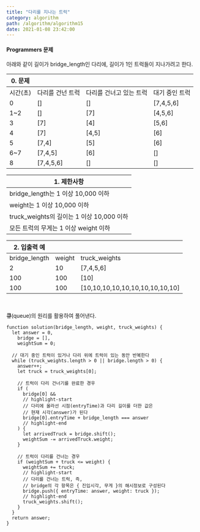 ```yaml
---
title: "다리를 지나는 트럭"
category: algorithm
path: /algorithm/algorithm15
date: 2021-01-08 23:42:00
---
```


#### Programmers 문제

아래와 같이 길이가 bridge_length인 다리에, 길이가 1인 트럭들이 지나가려고 한다.

| 0. 문제  |                  |                         |                |
| -------- | ---------------- | ----------------------- | -------------- |
| 시간(초) | 다리를 건넌 트럭 | 다리를 건너고 있는 트럭 | 대기 중인 트럭 |
| 0        | []               | []                      | [7,4,5,6]      |
| 1~2      | []               | [7]                     | [4,5,6]        |
| 3        | [7]              | [4]                     | [5,6]          |
| 4        | [7]              | [4,5]                   | [6]            |
| 5        | [7,4]            | [5]                     | [6]            |
| 6~7      | [7,4,5]          | [6]                     | []             |
| 8        | [7,4,5,6]        | []                      | []             |

| 1. 제한사항                               |
| ----------------------------------------- |
| bridge_length는 1 이상 10,000 이하        |
| weight는 1 이상 10,000 이하               |
| truck_weights의 길이는 1 이상 10,000 이하 |
| 모든 트럭의 무게는 1 이상 weight 이하     |

| 2. 입출력 예  |        |                                 |
| ------------- | ------ | ------------------------------- |
| bridge_length | weight | truck_weights                   | return |
| 2             | 10     | [7,4,5,6]                       | 8 |
| 100           | 100    | [10]                            | 101 |
| 100           | 100    | [10,10,10,10,10,10,10,10,10,10] | 110 |

<br />

**큐**(queue)의 원리를 활용하여 풀어낸다.

```jsx{numberLines: true}
function solution(bridge_length, weight, truck_weights) {
  let answer = 0,
    bridge = [],
    weightSum = 0;

  // 대기 중인 트럭이 있거나 다리 위에 트럭이 있는 동안 반복한다
  while (truck_weights.length > 0 || bridge.length > 0) {
    answer++;
    let truck = truck_weights[0];

    // 트럭이 다리 건너기를 완료한 경우
    if (
      bridge[0] &&
      // highlight-start
      // 다리에 올라선 시점(entryTime)과 다리 길이를 더한 값은
      // 현재 시각(answer)가 된다
      bridge[0].entryTime + bridge_length === answer
      // highlight-end
    ) {
      let arrivedTruck = bridge.shift();
      weightSum -= arrivedTruck.weight;
    }

    // 트럭이 다리를 건너는 경우
    if (weightSum + truck <= weight) {
      weightSum += truck;
      // highlight-start
      // 다리를 건너는 트럭, 즉,
      // bridge의 각 항목은 { 진입시각, 무게 }의 해시정보로 구성된다
      bridge.push({ entryTime: answer, weight: truck });
      // highlight-end
      truck_weights.shift();
    }
  }
  return answer;
}
```
